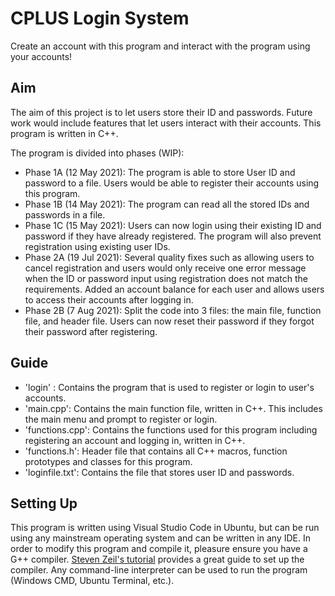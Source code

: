 # CPLUS Login System
Create an account with this program and interact with the program using your accounts!
## Aim
The aim of this project is to let users store their ID and passwords. Future work would include features that let users interact with their accounts. This program is written in C++.

The program is divided into phases (WIP):
* Phase 1A (12 May 2021): The program is able to store User ID and password to a file. Users would be able to register their accounts using this program.
* Phase 1B (14 May 2021): The program can read all the stored IDs and passwords in a file.
* Phase 1C (15 May 2021): Users can now login using their existing ID and password if they have already registered. The program will also prevent registration using existing user IDs.
* Phase 2A (19 Jul 2021): Several quality fixes such as allowing users to cancel registration and users would only receive one error message when the ID or password input using registration does not match the requirements. Added an account balance for each user and allows users to access their accounts after logging in. 
* Phase 2B (7 Aug 2021): Split the code into 3 files: the main file, function file, and header file. Users can now reset their password if they forgot their password after registering.

## Guide
* 'login' : Contains the program that is used to register or login to user's accounts.
* 'main.cpp': Contains the main function file, written in C++. This includes the main menu and prompt to register or login.
* 'functions.cpp': Contains the functions used for this program including registering an account and logging in, written in C++.
* 'functions.h': Header file that contains all C++ macros, function prototypes and classes for this program.
* 'loginfile.txt': Contains the file that stores user ID and passwords. 

## Setting Up
This program is written using Visual Studio Code in Ubuntu, but can be run using any mainstream operating system and can be written in any IDE. 
In order to modify this program and compile it, pleasure ensure you have a G++ compiler. [Steven Zeil's tutorial](https://www.cs.odu.edu/~zeil/cs250PreTest/latest/Public/installingACompiler/) provides a great guide to set up the compiler.
Any command-line interpreter can be used to run the program (Windows CMD, Ubuntu Terminal, etc.).

